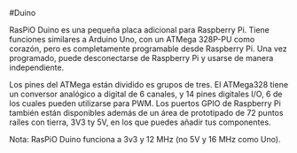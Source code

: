 <!--
---
name: Duino
class: board
type: mcu,io
formfactor: Custom
manufacturer: RasPiO
description: Arduino Programming on the Raspberry Pi
url: http://rasp.io/duino/
github: https://github.com/raspitv/raspio_duino
buy: https://ryanteck.uk/add-ons/58-raspio-duino.html
image: 'raspio-duino.png'
pincount: 26
eeprom: no
power:
  '1':
ground:
  '6':
  '9':
  '14':
  '20':
  '25':
pin:
  '8':
    mode: uart
  '10':
    mode: uart
  '19':
    mode: spi
  '21':
    mode: spi
  '23':
    mode: spi
install:
  'devices':
    - 'spi'
-->
#Duino

RasPiO Duino es una pequeña placa adicional para Raspberry Pi. Tiene funciones similares a Arduino Uno, con un ATMega 328P-PU como corazón, pero es completamente programable desde Raspberry Pi. Una vez programado, puede desconectarse de Raspberry Pi y usarse de manera independiente.

Los pines del ATMega están dividido es grupos de tres. El ATMega328 tiene un conversor analógico a digital de 6 canales, y 14 pines digitales I/O, 6 de los cuales pueden utilizarse para PWM. Los puertos GPIO de Raspberry Pi también están disponibles además de un área de prototipado de 72 puntos raíles con tierra, 3V3 ty 5V, en los que puedes añadir tus componentes.

Nota: RasPiO Duino funciona a 3v3 y 12 MHz (no 5V y 16 MHz como Uno).
